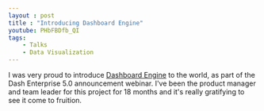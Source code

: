 ```yaml
---
layout : post
title : "Introducing Dashboard Engine"
youtube: PHbFBDfb_QI
tags:
    - Talks
    - Data Visualization
---
```


I was very proud to introduce [Dashboard Engine](https://plotly.com/dash/dashboard-engine/) to the world, as part of the Dash Enterprise 5.0 announcement webinar. I've been the product manager and team leader for this project for 18 months and it's really gratifying to see it come to fruition.

<!-- more -->


